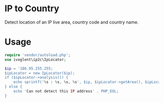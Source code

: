# IP to Country
Detect location of an IP live area, country code and country name.

# Usage
```php
require 'vendor/autoload.php';
use ivoglent\ip2c\IpLocator;

$ip = '186.95.255.255;
$ipLocator = new IpLocator($ip);
if ($ipLocator->analysis()) {
    echo sprintf('%s : %s, %s, %s', $ip, $ipLocator->getArea(), $ipLocator->getCountryCode(), $ipLocator->getCoutryName()) . PHP_EOL;
} else {
    echo 'Can not detect this IP address' . PHP_EOL;
}
```